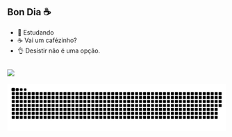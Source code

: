 ## Bon Dia ☕️

- 🌱 Estudando
- ☕ Vai um cafézinho?
- 👌 Desistir não é uma opção.

##

<div> 
  <a href = "mailto:caiogabrieldocarmdourado@gmail.com"><img src="https://img.shields.io/badge/-Gmail-%23333?style=for-the-badge&logo=gmail&logoColor=white" target="_blank"></a>
</div>
 
  ![Snake Animation](https://github.com/CgDourado/CgDourado/blob/output/snake.svg)
</div>
